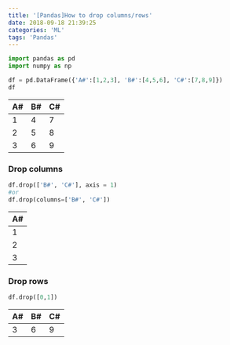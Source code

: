 ```yaml
---
title: '[Pandas]How to drop columns/rows'
date: 2018-09-18 21:39:25
categories: 'ML'
tags: 'Pandas'
---
```


```python
import pandas as pd
import numpy as np

df = pd.DataFrame({'A#':[1,2,3], 'B#':[4,5,6], 'C#':[7,8,9]})
df
```

| A#   | B#   | C#   |
| ---- | ---- | ---- |
| 1    | 4    | 7    |
| 2    | 5    | 8    |
| 3    | 6    | 9    |

### Drop columns

```python
df.drop(['B#', 'C#'], axis = 1)
#or
df.drop(columns=['B#', 'C#'])
```

| A#   |
| ---- |
| 1    |
| 2    |
| 3    |

### Drop rows

```python
df.drop([0,1])
```

| A#   | B#   | C#   |
| ---- | ---- | ---- |
| 3    | 6    | 9    |